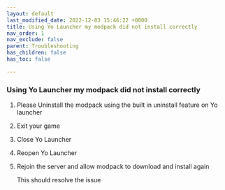 ```yaml
---
layout: default
last_modified_date: 2022-12-03 15:46:22 +0000
title: Using Yo Launcher my modpack did not install correctly
nav_order: 1
nav_exclude: false
parent: Troubleshooting
has_children: false
has_toc: false

---
```

### Using Yo Launcher my modpack did not install correctly

1. Please Uninstall the modpack using the built in uninstall feature on Yo launcher
2. Exit your game 
3. Close Yo Launcher
4. Reopen Yo Launcher
5. Rejoin the server and allow modpack to download and install again  
     
   This should resolve the issue